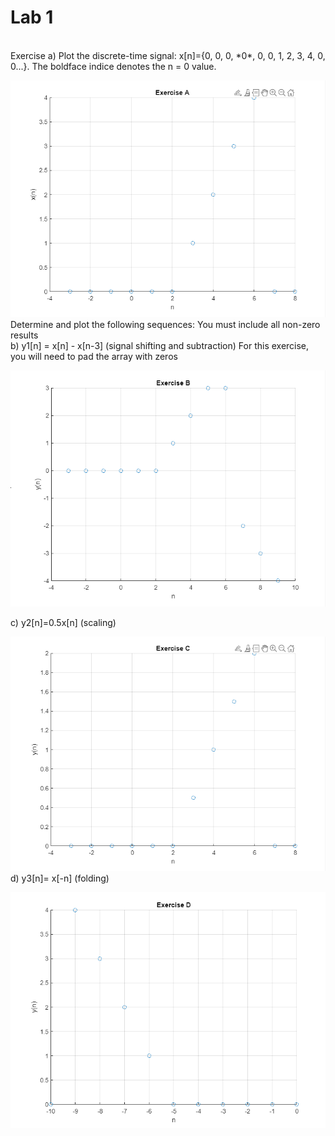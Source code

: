 # Lab 1
<br>
Exercise a) Plot the discrete-time signal: x[n]={0, 0, 0, *0*, 0, 0, 1, 2, 3, 4, 0, 0...}. The boldface indice denotes the n = 0 value.
<br>

![Exercise A](ExerciseA.PNG)
<br>
Determine and plot the following sequences: You must include all non-zero results
<br>
b) y1[n] = x[n] - x[n-3] (signal shifting and subtraction)
For this exercise, you will need to pad the array with zeros
<br>

![Exercise B](ExerciseB.PNG)
<br>

c) y2[n]=0.5x[n] (scaling)
<br>

![Exercise C](ExerciseC.PNG)
<br>
d) y3[n]= x[-n] (folding)
<br>

![Exercise D](ExerciseD.PNG)
<br>